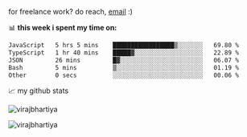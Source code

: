 for freelance work? do reach, [email](mailto:vlbhartiya@gmail.com) :)

📊 **this week i spent my time on:**

<!--START_SECTION:waka-->

```txt
JavaScript   5 hrs 5 mins    █████████████████▒░░░░░░░   69.80 %
TypeScript   1 hr 40 mins    █████▓░░░░░░░░░░░░░░░░░░░   22.89 %
JSON         26 mins         █▓░░░░░░░░░░░░░░░░░░░░░░░   06.07 %
Bash         5 mins          ▒░░░░░░░░░░░░░░░░░░░░░░░░   01.19 %
Other        0 secs          ░░░░░░░░░░░░░░░░░░░░░░░░░   00.06 %
```

<!--END_SECTION:waka-->

📈 my github stats

<p align="left"> <img src="https://github-readme-stats.vercel.app/api?username=virajbhartiya&show_icons=true&theme=gotham" alt="virajbhartiya" />
<p align="left"> <img src="https://komarev.com/ghpvc/?username=virajbhartiya&label=Profile%20views&color=0e75b6&style=flat" alt="virajbhartiya" />
</p>
